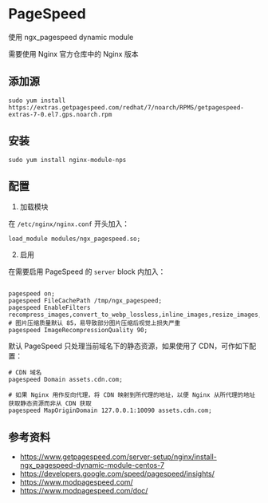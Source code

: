 # PageSpeed

使用 ngx_pagespeed dynamic module

需要使用 Nginx 官方仓库中的 Nginx 版本

## 添加源

```
sudo yum install https://extras.getpagespeed.com/redhat/7/noarch/RPMS/getpagespeed-extras-7-0.el7.gps.noarch.rpm
```

## 安装

```
sudo yum install nginx-module-nps
```

## 配置

1. 加载模块

在 `/etc/nginx/nginx.conf` 开头加入：

```
load_module modules/ngx_pagespeed.so;
```

2. 启用

在需要启用 PageSpeed 的 `server` block 内加入：

```

pagespeed on;
pagespeed FileCachePath /tmp/ngx_pagespeed;
pagespeed EnableFilters recompress_images,convert_to_webp_lossless,inline_images,resize_images,lazyload_images,responsive_images,inline_css,inline_javascript,remove_comments;
# 图片压缩质量默认 85，易导致部分图片压缩后视觉上损失严重
pagespeed ImageRecompressionQuality 90;
```

默认 PageSpeed 只处理当前域名下的静态资源，如果使用了 CDN，可作如下配置：

```
# CDN 域名
pagespeed Domain assets.cdn.com;

# 如果 Nginx 用作反向代理，将 CDN 映射到所代理的地址，以便 Nginx 从所代理的地址获取静态资源而非从 CDN 获取
pagespeed MapOriginDomain 127.0.0.1:10090 assets.cdn.com;
```

## 参考资料

* https://www.getpagespeed.com/server-setup/nginx/install-ngx_pagespeed-dynamic-module-centos-7
* https://developers.google.com/speed/pagespeed/insights/
* https://www.modpagespeed.com/
* https://www.modpagespeed.com/doc/
